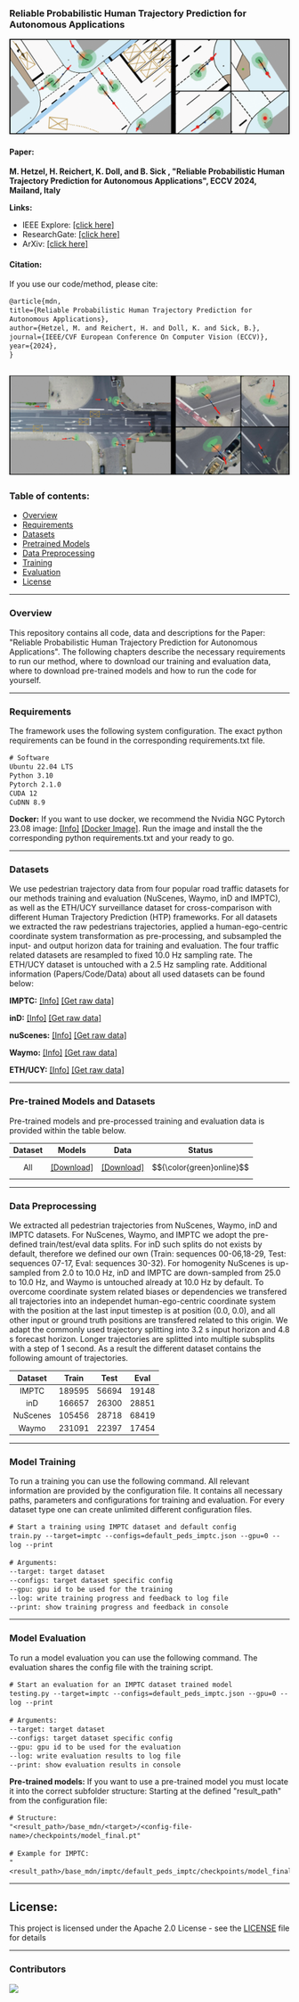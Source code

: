 ### Reliable Probabilistic Human Trajectory Prediction for Autonomous Applications

!["Screenshot..."](images/mdn_preview_eccv_imptc.png "Screenshot...")

#### Paper:
**M. Hetzel, H. Reichert, K. Doll, and B. Sick , "Reliable Probabilistic Human Trajectory Prediction for Autonomous Applications", ECCV 2024, Mailand, Italy**

**Links:**
- IEEE Explore: [[click here]]()
- ResearchGate: [[click here]]()
- ArXiv: [[click here]]()


#### Citation:
If you use our code/method, please cite:
```
@article{mdn,
title={Reliable Probabilistic Human Trajectory Prediction for Autonomous Applications},
author={Hetzel, M. and Reichert, H. and Doll, K. and Sick, B.},
journal={IEEE/CVF European Conference On Computer Vision (ECCV)},
year={2024},
}
```

!["Screenshot..."](images/mdn_preview_eccv_ind.png "Screenshot...")
---
### Table of contents:
* [Overview](#overview)
* [Requirements](#requirements)
* [Datasets](#datasets)
* [Pretrained Models](#pretrained)
* [Data Preprocessing](#prepro)
* [Training](#training)
* [Evaluation](#evaluation)
* [License](#license)

---
<a name="overview"></a>
### Overview
This repository contains all code, data and descriptions for the Paper: "Reliable Probabilistic Human Trajectory Prediction for Autonomous Applications". The following chapters describe the necessary requirements to run our method, where to download our training and evaluation data, where to download pre-trained models and how to run the code for yourself.


---
<a name="requirements"></a>
### Requirements

The framework uses the following system configuration. The exact python requirements can be found in the corresponding requirements.txt file.

```
# Software
Ubuntu 22.04 LTS
Python 3.10
Pytorch 2.1.0
CUDA 12
CuDNN 8.9
```

**Docker:**
If you want to use docker, we recommend the Nvidia NGC Pytorch 23.08 image: [[Info]](https://docs.nvidia.com/deeplearning/frameworks/pytorch-release-notes/rel-23-08.html) [[Docker Image]](https://catalog.ngc.nvidia.com/orgs/nvidia/containers/pytorch). Run the image and install the the corresponding python requirements.txt and your ready to go.


---
<a name="datasets"></a>
### Datasets
We use pedestrian trajectory data from four popular road traffic datasets for our methods training and evaluation (NuScenes, Waymo, inD and IMPTC), as well as the ETH/UCY surveillance dataset for cross-comparison with different Human Trajectory Prediction (HTP) frameworks. For all datasets we extracted the raw pedestrians trajectories, applied a human-ego-centric coordinate system transformation as pre-processing, and subsampled the input- and output horizon data for training and evaluation. The four traffic related datasets are resampled to fixed 10.0 Hz sampling rate. The ETH/UCY dataset is untouched with a 2.5 Hz sampling rate. Additional information (Papers/Code/Data) about all used datasets can be found below:

**IMPTC:** [[Info]](https://ieeexplore.ieee.org/document/10186776) [[Get raw data]](https://github.com/kav-institute/imptc-dataset)


**inD:** [[Info]](https://ieeexplore.ieee.org/document/9304839) [[Get raw data]](https://github.com/ika-rwth-aachen/drone-dataset-tools)


**nuScenes:** [[Info]](https://arxiv.org/abs/1903.11027) [[Get raw data]](https://github.com/nutonomy/nuscenes-devkit#nuscenes-setup)


**Waymo:** [[Info]](https://arxiv.org/abs/1912.04838) [[Get raw data]](https://waymo.com/intl/en_us/open/download/)


**ETH/UCY:** [[Info]](https://ieeexplore.ieee.org/document/5459260) [[Get raw data]](https://github.com/StanfordASL/Trajectron-plus-plus/tree/master/experiments/pedestrians/raw/raw/all_data)


---
<a name="pretrained"></a>
### Pre-trained Models and Datasets
Pre-trained models and pre-processed training and evaluation data is provided within the table below.

| Dataset       | Models | Data | Status    |
|:-------------:|:---------------:|:-------------:|:---------:|
| All           | [[Download]](https://drive.google.com/file/d/1K3bcl-R-9K1TyH-e5ZiC8ljnH5UKZTqn/view?usp=drive_link)             | [[Download]](https://drive.google.com/file/d/17itbH_ufwHuAJwPv70KvXR1qrtwDcATA/view?usp=drive_link)          | $${\color{green}online}$$ |


---
<a name="prepro"></a>
### Data Preprocessing
We extracted all pedestrian trajectories from NuScenes, Waymo, inD and IMPTC datasets. For NuScenes, Waymo, and IMPTC we adopt the pre-defined train/test/eval data splits. For inD such splits do not exists by default, therefore we defined our own (Train: sequences 00-06,18-29, Test: sequences 07-17, Eval: sequences 30-32). For homogenity NuScenes is up-sampled from 2.0 to 10.0 Hz, inD and IMPTC are down-sampled from 25.0 to 10.0 Hz, and Waymo is untouched already at 10.0 Hz by default. To overcome coordinate system related biases or dependencies we transfered all trajectories into an independet human-ego-centric coordinate system with the position at the last input timestep is at position (0.0, 0.0), and all other input or ground truth positions are transfered related to this origin. We adapt the commonly used trajectory splitting into 3.2 s input horizon and 4.8 s forecast horizon. Longer trajectories are splitted into multiple subsplits with a step of 1 second. As a result the different dataset contains the following amount of trajectories.

| Dataset       | Train             | Test            | Eval |
|:-------------:|:-----------------:|:---------------:|:----:|
| IMPTC         | 189595            | 56694           | 19148|
| inD           | 166657            | 26300           | 28851|
| NuScenes      | 105456            | 28718           | 68419|
| Waymo         | 231091            | 22397           | 17454|


---
<a name="training"></a>
### Model Training
To run a training you can use the following command. All relevant information are provided by the configuration file. It contains all necessary paths, parameters and configurations for training and evaluation. For every dataset type one can create unlimited different configuration files.
```
# Start a training using IMPTC dataset and default config
train.py --target=imptc --configs=default_peds_imptc.json --gpu=0 --log --print

# Arguments:
--target: target dataset
--configs: target dataset specific config
--gpu: gpu id to be used for the training
--log: write training progress and feedback to log file
--print: show training progress and feedback in console
```


---
<a name="evaluation"></a>
### Model Evaluation
To run a model evaluation you can use the following command. The evaluation shares the config file with the training script.
```
# Start an evaluation for an IMPTC dataset trained model
testing.py --target=imptc --configs=default_peds_imptc.json --gpu=0 --log --print

# Arguments:
--target: target dataset
--configs: target dataset specific config
--gpu: gpu id to be used for the evaluation
--log: write evaluation results to log file
--print: show evaluation results in console
```

**Pre-trained models:**
If you want to use a pre-trained model you must locate it into the correct subfolder structure: Starting at the defined "result_path" from the configuration file: 

```
# Structure:
"<result_path>/base_mdn/<target>/<config-file-name>/checkpoints/model_final.pt"

# Example for IMPTC:
"<result_path>/base_mdn/imptc/default_peds_imptc/checkpoints/model_final.pt".
```

---
<a name="license"></a>
## License:
This project is licensed under the Apache 2.0 License - see the [LICENSE](LICENSE) file for details

---

### Contributors

<a href="https://github.com/kav-institute/mdn_trajectory_forecasting/graphs/contributors">
  <img src="https://contrib.rocks/image?repo=kav-institute/mdn_trajectory_forecasting" />
</a>
